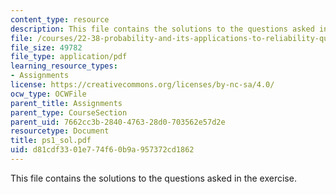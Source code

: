 ```yaml
---
content_type: resource
description: This file contains the solutions to the questions asked in the exercise.
file: /courses/22-38-probability-and-its-applications-to-reliability-quality-control-and-risk-assessment-fall-2005/d81cdf3301e774f60b9a957372cd1862_ps1_sol.pdf
file_size: 49782
file_type: application/pdf
learning_resource_types:
- Assignments
license: https://creativecommons.org/licenses/by-nc-sa/4.0/
ocw_type: OCWFile
parent_title: Assignments
parent_type: CourseSection
parent_uid: 7662cc3b-2840-4763-28d0-703562e57d2e
resourcetype: Document
title: ps1_sol.pdf
uid: d81cdf33-01e7-74f6-0b9a-957372cd1862
---
```

This file contains the solutions to the questions asked in the exercise.